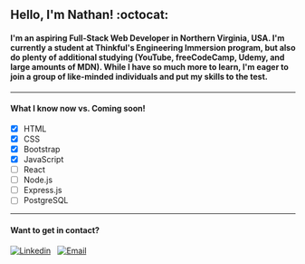 ## **Hello, I'm Nathan!** :octocat:

#### I'm an aspiring Full-Stack Web Developer in Northern Virginia, USA. I'm currently a student at Thinkful's Engineering Immersion program, but also do plenty of additional studying (YouTube, freeCodeCamp, Udemy, and large amounts of MDN). While I have so much more to learn, I'm eager to join a group of like-minded individuals and put my skills to the test.


-------------------------------------
#### What I know now vs. Coming soon!

- [x] HTML        
- [x] CSS
- [x] Bootstrap  
- [x] JavaScript
- [ ] React      
- [ ] Node.js
- [ ] Express.js 
- [ ] PostgreSQL   

-------------------------------------

#### Want to get in contact? 

[![Linkedin](https://icons.iconarchive.com/icons/limav/flat-gradient-social/32/Linkedin-icon.png)](https://www.linkedin.com/in/nathanielhotchkiss/)
&nbsp;
[![Email](https://icons.iconarchive.com/icons/hopstarter/sleek-xp-basic/32/Mail-icon.png)](mailto:nathanielhotchkiss@gmail.com)
&nbsp;

